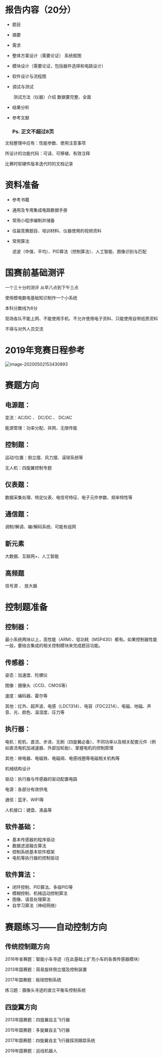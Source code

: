 # 报告内容（20分）

- 题目

- 摘要

- 需求

- 整体方案设计（需要论证）  系统框图

- 模块设计（需要论证，包括器件选择和电路设计）

- 软件设计与流程图

- 调试与测试

  ​	测试方法（仪器）介绍	数据要完整、全面

- 结果分析

- 参考文献

  ### Ps. **正文不超过8页**

文档整理中应有：性能参数、使用注意事项

所设计的功能代码：可读、可移植、有效注释

比赛时软硬件版本迭代时的文档记录

# 资料准备

- 参考书籍

- 通用及专用集成电路数据手册

- 常用小程序编制并储备

- 往届竞赛题目、培训材料、仪器使用的视频资料

- 常用算法

  滤波（中值、平均）、PID算法（控制算法）、人工智能、图像识别与匹配

# 国赛前基础测评

一个三十分的测评 从早八点到下午三点 

使用模电数电基础知识制作一个小系统

本科分数线为6分

现场各队不能上网、不能使用手机、不允许使用电子资料、只能使用自带纸质资料

不得与对外人员交流

# 2019年竞赛日程参考

![image-20200502153430893](C:\Users\Rane\AppData\Roaming\Typora\typora-user-images\image-20200502153430893.png)

# 赛题方向

## 电源题：

变流：AC/DC 、 DC/DC 、 DC/AC

能源管理：功率分配、并网、无限传能

## 控制题：

运动/位置：倒立摆、风力摆、滚球系统等

无人机：四旋翼控制专题

## 仪表题：

数据采集处理、特定仪表、电信号特征、电子元件参数、频率特性等

## 通信题：

调制/解调、编/解码系统、可能有组网

## 新元素

大数据、互联网+、人工智能

## 高频题

信号源 、 放大器

# 控制题准备

## 控制器：

最小系统两块以上，高性能（ARM）、低功耗（MSP430）都有。如果控制器性能一般，要结合集成的相关控制模块来完成题目功能。

## 传感器：

姿态：加速度、陀螺仪

图像：摄像头（CCD、CMOS等）

速度：编码器、霍尔等

其他：红外、超声波、电感（LDC1314）、电容（FDC2214）、电磁、地磁、声音、光、颜色、温湿度、压力等

## 执行器：

电机：舵机、直流、步进、无刷（四旋翼必备）、不同功率以及相关配套元件（例如直流电机加减速器、外部加轮胎）、掌握电机的控制原理

其他：继电器、电磁铁、电磁阀、电感线圈等电磁相关机构等

机械结构设计

驱动：执行器与传感器的驱动配置电路

电源：各部分有效供电

通信：蓝牙、WIFI等

人机接口：键盘、液晶等

## 软件基础：

- 基本传感器的程序驱动
- 数据滤波融合算法
- 控制系统基本软件框架
- 电机等执行器的控制驱动

## 软件算法：

- 闭环控制、PID算法、多级PID等
- 模糊控制、机械运动控制算法
- 图像、语音处理算法
- 自学习算法（神经网络）

# 赛题练习——自动控制方向

## 传统控制题方向

2016年省赛题：智能小车寻迹（在此基础上扩充小车的各类传感器模块）

2013年国赛题：简易旋转倒立摆及控制装置

2017年国赛题：板球控制系统

练习题：摄像头寻迹的直立平衡车控制系统

## 四旋翼方向

2013年国赛题：四旋翼自主飞行器

2015年国赛题：多旋翼自主飞行器

2017年国赛题：四旋翼自主飞行器探测跟踪系统

2019年国赛题：巡线机器人